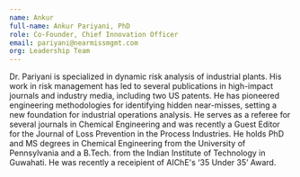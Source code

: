 ```yaml
---
name: Ankur
full-name: Ankur Pariyani, PhD
role: Co-Founder, Chief Innovation Officer
email: pariyani@nearmissmgmt.com
org: Leadership Team
---
```

Dr. Pariyani is specialized in dynamic risk analysis of industrial plants. His work in risk management has led to several publications in high-impact journals and industry media, including two US patents. He has pioneered engineering methodologies for identifying hidden near-misses, setting a new foundation for industrial operations analysis. He serves as a referee for several journals in Chemical Engineering and was recently a Guest Editor for the Journal of Loss Prevention in the Process Industries. He holds PhD and MS degrees in Chemical Engineering from the University of Pennsylvania and a B.Tech. from the Indian Institute of Technology in Guwahati. He was recently a receipient of AIChE's ‘35 Under 35’ Award.
